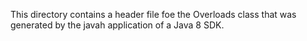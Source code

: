 This directory contains a header file foe the Overloads class that was generated by the javah application of a Java 8 SDK.
